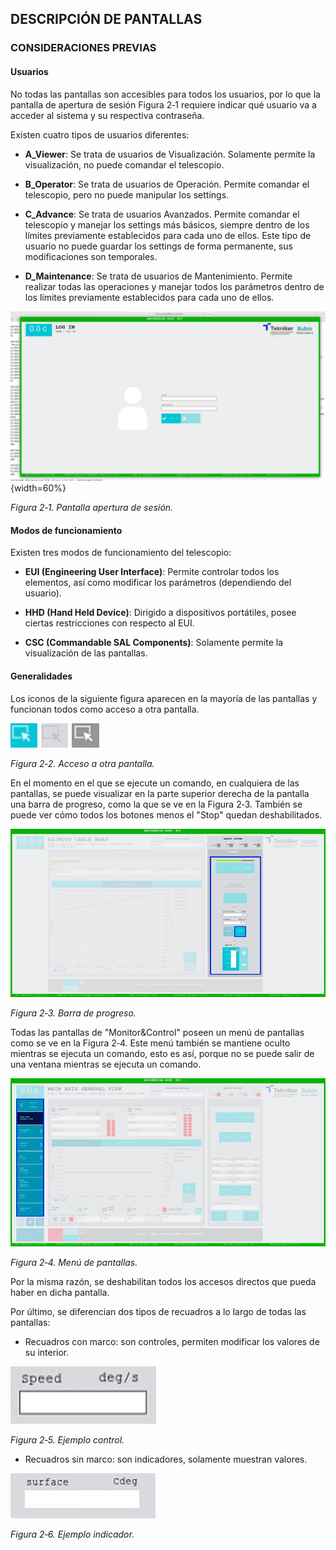 ## DESCRIPCIÓN DE PANTALLAS

### CONSIDERACIONES PREVIAS

#### Usuarios

No todas las pantallas son accesibles para todos los usuarios, por lo que la pantalla de apertura de sesión
Figura 2‑1 requiere indicar qué usuario va a acceder al sistema y su respectiva contraseña.

Existen cuatro tipos de usuarios diferentes:

- **A_Viewer**: Se trata de usuarios de Visualización. Solamente permite la visualización, no puede comandar el
  telescopio.

- **B_Operator**: Se trata de usuarios de Operación. Permite comandar el telescopio, pero no puede manipular los
  settings.

- **C_Advance**: Se trata de usuarios Avanzados. Permite comandar el telescopio y manejar los settings más básicos,
  siempre dentro de los límites previamente establecidos para cada uno de ellos. Este tipo de usuario no puede guardar
  los settings de forma permanente, sus modificaciones son temporales.

- **D_Maintenance**: Se trata de usuarios de Mantenimiento. Permite realizar todas las operaciones y manejar todos los
  parámetros dentro de los límites previamente establecidos para cada uno de ellos.

![Pantalla apertura de sesión.](../Resources/media/image008.JPG){width=60%}

*Figura 2‑1. Pantalla apertura de sesión.*

#### Modos de funcionamiento

Existen tres modos de funcionamiento del telescopio:

- **EUI (Engineering User Interface)**: Permite controlar todos los elementos, así como modificar los parámetros
  (dependiendo del usuario).

- **HHD (Hand Held Device)**: Dirigido a dispositivos portátiles, posee ciertas restricciones con respecto al EUI.

- **CSC (Commandable SAL Components)**: Solamente permite la visualización de las pantallas.

#### Generalidades

Los iconos de la siguiente figura aparecen en la mayoría de las pantallas y funcionan todos como acceso a otra pantalla.

![Acceso a otra pantalla](../Resources/media/image009.png)

*Figura 2‑2. Acceso a otra pantalla.*

En el momento en el que se ejecute un comando, en cualquiera de las pantallas, se puede visualizar en la parte superior
derecha de la pantalla una barra de progreso, como la que se ve en la Figura 2‑3. También se puede ver cómo todos los
botones menos el "Stop" quedan deshabilitados.

![Barra de progreso](../Resources/media/image010.png)

*Figura 2‑3. Barra de progreso.*

Todas las pantallas de "Monitor&Control" poseen un menú de pantallas como se ve en la Figura 2‑4. Este menú también se
mantiene oculto mientras se ejecuta un comando, esto es así, porque no se puede salir de una ventana mientras se ejecuta
un comando.

![Menú de pantallas](../Resources/media/image011.png)

*Figura 2‑4. Menú de pantallas.*

Por la misma razón, se deshabilitan todos los accesos directos que pueda haber en dicha pantalla.

Por último, se diferencian dos tipos de recuadros a lo largo de todas las pantallas:

- Recuadros con marco: son controles, permiten modificar los valores de su interior.

![Ejemplo control](../Resources/media/image012.png)

*Figura 2‑5. Ejemplo control.*

- Recuadros sin marco: son indicadores, solamente muestran valores.

![Ejemplo indicador](../Resources/media/image013.png)

*Figura 2‑6. Ejemplo indicador.*
